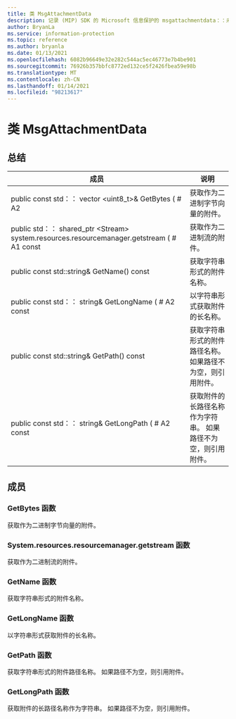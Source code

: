```yaml
---
title: 类 MsgAttachmentData
description: 记录 (MIP) SDK 的 Microsoft 信息保护的 msgattachmentdata：：未定义的类。
author: BryanLa
ms.service: information-protection
ms.topic: reference
ms.author: bryanla
ms.date: 01/13/2021
ms.openlocfilehash: 6082b96649e32e282c544ac5ec46773e7b4be901
ms.sourcegitcommit: 76926b357bbfc8772ed132ce5f2426fbea59e98b
ms.translationtype: MT
ms.contentlocale: zh-CN
ms.lasthandoff: 01/14/2021
ms.locfileid: "98213617"
---
```

# <a name="class-msgattachmentdata"></a>类 MsgAttachmentData 
  
## <a name="summary"></a>总结
 成员                        | 说明                                
--------------------------------|---------------------------------------------
public const std：： vector \<uint8_t\>& GetBytes ( # A2  |  获取作为二进制字节向量的附件。
public std：： shared_ptr \<Stream\> system.resources.resourcemanager.getstream ( # A1 const  |  获取作为二进制流的附件。
public const std::string& GetName() const  |  获取字符串形式的附件名称。
public const std：： string& GetLongName ( # A2 const  |  以字符串形式获取附件的长名称。
public const std::string& GetPath() const  |  获取字符串形式的附件路径名称。 如果路径不为空，则引用附件。
public const std：： string& GetLongPath ( # A2 const  |  获取附件的长路径名称作为字符串。 如果路径不为空，则引用附件。
  
## <a name="members"></a>成员
  
### <a name="getbytes-function"></a>GetBytes 函数
获取作为二进制字节向量的附件。
  
### <a name="getstream-function"></a>System.resources.resourcemanager.getstream 函数
获取作为二进制流的附件。
  
### <a name="getname-function"></a>GetName 函数
获取字符串形式的附件名称。
  
### <a name="getlongname-function"></a>GetLongName 函数
以字符串形式获取附件的长名称。
  
### <a name="getpath-function"></a>GetPath 函数
获取字符串形式的附件路径名称。 如果路径不为空，则引用附件。
  
### <a name="getlongpath-function"></a>GetLongPath 函数
获取附件的长路径名称作为字符串。 如果路径不为空，则引用附件。